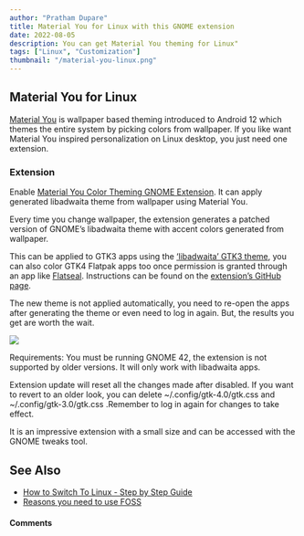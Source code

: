 ```yaml
---
author: "Pratham Dupare"
title: Material You for Linux with this GNOME extension 
date: 2022-08-05
description: You can get Material You theming for Linux"
tags: ["Linux", "Customization"]
thumbnail: "/material-you-linux.png"
---
```



## Material You for Linux
[Material You](https://material.io/blog/announcing-material-you) is wallpaper based theming introduced to Android 12 which themes the entire system by picking colors from wallpaper. If you like want Material You inspired personalization on Linux desktop, you just need one extension.

### Extension 
Enable [Material You Color Theming GNOME Extension](https://extensions.gnome.org/extension/5236/material-you-color-theming/). It can apply generated libadwaita theme from wallpaper using Material You.

Every time you change wallpaper, the extension generates a patched version of GNOME’s libadwaita theme with accent colors generated from wallpaper.

This can be applied to GTK3 apps using the [‘libadwaita’ GTK3 theme](https://www.omgubuntu.co.uk/2022/01/libadwaita-gtk3-theme), you can also color GTK4 Flatpak apps too once permission is granted through an app like [Flatseal](https://flathub.org/apps/details/com.github.tchx84.Flatseal). Instructions can be found on the [extension’s GitHub page](https://github.com/avanishsubbiah/material-you-theme).

The new theme is not applied automatically, you need to re-open the apps after generating the theme or even need to log in again. But, the results you get are worth the wait.

<img class="special-img-class" src="/material-you-linux2.png" />

Requirements:
You must be running GNOME 42, the extension is not supported by older versions. It will only work with libadwaita apps.

Extension update will reset all the changes made after disabled. If you want to revert to an older look, you can delete ~/.config/gtk-4.0/gtk.css and ~/.config/gtk-3.0/gtk.css .Remember to log in again for changes to take effect.

It is an impressive extension with a small size and can be accessed with the GNOME tweaks tool.

## See Also 
- [How to Switch To Linux - Step by Step Guide](/blog/switch_to_linux)
- [Reasons you need to use FOSS](/blog/fifthpost)


#### Comments

<script src="https://utteranc.es/client.js"
        repo="prathamdupare/fosspage_web"
        issue-term="pathname"
        label="Comment"
        theme="github-light"
        crossorigin="anonymous"
        async>
</script>